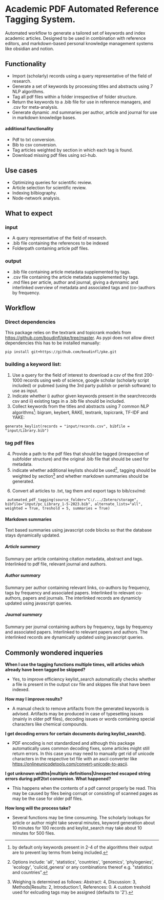 # Academic PDF Automated Reference Tagging System. 

Automated workflow to generate a tailored set of keywords and index academic articles. Designed to be used in combination with reference editors, and markdown-based personal knowledge management systems like obsidian and notion.

## Functionality
- Import (scholarly) records using a query representative of the field of research.
- Generate a set of keywords by processing titles and abstracts using 7 NLP algorithms.
- Tag all pdf files within a folder irrespective of folder structure.
- Return the keywords to a .bib file for use in reference managers, and .csv for meta-analysis.
- Generate dynamic .md summaries per author, article and journal for use in markdown knowledge bases.

#### additional functionality
- Pdf to txt conversion.
- Bib to csv conversion.
- Tag articles weighted by section in which each tag is found.
- Download missing pdf files using sci-hub.


## Use cases
- Optimizing queries for scientific review.
- Article selection for scientific review.
- Indexing bilbiography.
- Node-network analysis.


## What to expect
### input
- A query representative of the field of research.
- .bib file containing the references to be indexed
- Folderpath containing article pdf files.


### output
- .bib file containing article metadata supplemented by tags.
- .csv file containing the article metadata supplemented by tags.
- .md files per article, author and journal, giving a dynnamic and interlinked overview of metadata and associated tags and (co-)authors by frequency.


## Workflow
### Direct dependencies
This package relies on the textrank and topicrank models from https://github.com/boudinfl/pke/tree/master. As pypi does not allow direct dependencies this has to be installed manually:
```{python}
pip install git+https://github.com/boudinfl/pke.git
```

### building a keyword list:
1. Use a query for the field of interest to download a csv of the first 200-1000 records using web of science, google scholar (scholarly script included) or pubmed (using the 3rd party publish or perish software) to use as input. 
2. Indicate whether i) author given keywords present in the searchrecords csv and ii) existing tags in a .bib file should be included.
3. Collect keywords from the titles and abstracts using 7 common NLP algorithms[^1]: bigram, keybert, RAKE, textrank, topicrank, TF-IDF and YAKE:
[^1]: by default only keywords present in 2-4 of the algorithms their output are to prevent lay terms from being included.
```{python}
generate_keylist(records = "input/records.csv", bibfile = "input/Library.bib")
```

### tag pdf files
4. Provide a path to the pdf files that should be tagged (irrespective of subfolder structure) and the original .bib file that should be used for metadata.
5. indicate whether additional keylists should be used[^2], tagging should be weighted by section[^3] and whether markdown summaries should be generated.
[^2]: Options include: 'all', 'statistics', 'countries', 'genomics', 'phylogenies', 'ecology', 'culicid_genera' or any combinations thereof e.g. "statistics and countries".
[^3]: Weighing is determined as follows: Abstract: 4, Discussion: 3, Methods|Results: 2, Introduction:1, References: 0. A custom treshold used for exlcuding tags may be assigned (defaults to '2').
6. Convert all articles to .txt, tag them and export tags to bib/csv/md:
```
 automated_pdf_tagging(source_folder="C:/.../Zotero/storage", bibfile="input/pc_Library_1-5-2023.bib", alternate_lists="all", weighted = True, treshold = 5, summaries = True)
```

#### Markdown summaries
Text based summaries using javascript code blocks so that the database stays dynamically updated.

##### Article summary
Summary per article containing citation metadata, abstract and tags.
Interlinked to pdf file, relevant journal and authors.

##### Author summary
Summary per author containing relevant links, co-authors by frequency, tags by frequency and associated papers.
Interlinked to relevant co-authors, papers and journals. The interlinked records are dynamicly updated using javascript queries.

##### Journal summary
Summary per journal containing authors by frequency, tags by frequency and associated papers. Interlinked to relevant papers and authors. The interlinked records are dynamically updated using javascript queries.

## Commonly wondered inqueries
**When I use the tagging functions multiple times, will articles which already have been tagged be skipped?**

- Yes, to improve efficiency keylist_search automatically checks whether a file is present in the output csv file and skippes file shat have been indexed.


**How may I improve results?**

- A manual check to remove artifacts from the generated keywords is advised. Artifacts may be produced in case of typesetting issues (mainly in older pdf files), decoding issues or words containing special characters like chemical compounds.


**I get decoding errors for certain documents during keylist_search().**

- PDF encoding is not standardized and although this package automatically uses common decoding fixes, some articles might still return errors. In this case you may need to manually get rid of unicode characters in the respective txt file with an ascii converter like https://onlineunicodetools.com/convert-unicode-to-ascii.

**I got unknown widths|multiple definitions|Unexpected escaped string errors during pdf2txt conversion. What happened?**
- This happens when the contents of a pdf cannot properly be read. This may be caused by files being corrupt or consisting of scanned pages as may be the case for older pdf files.

**How long will the process take?**

- Several functions may be time consuming. The scholarly lookups for article or author might take several minutes, keyword generation about 10 minutes for 100 records and keylist_search may take about 10 minutes for 500 files. 
